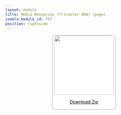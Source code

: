 ```yaml
---
layout: module
title: Media Resources (TriCaster 860) (page)
joomla_module_id: 757
position: rightside
---
```

<div align="center" style="margin-bottom: 20px;"><a href="/images/media-resources/TriCaster860.zip">
<div align="center" style="max-width: 200px; border-style: solid; border-width: 2px; border-color: #cccccc; border-radius: 10px; background-color: #ffffff;"><img src="{{"images/media-resources/img/tricaster860.jpg" | cdn }}" style="width: 190px; border-radius: 10px 10px 0px 0px;" class="img-responsive" />
<p style="line-height: 1.3em; color: #000000;">Download Zip</p>
</div>
</a>
</div>
